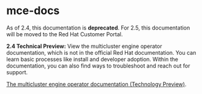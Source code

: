 # mce-docs

As of 2.4, this documentation is **deprecated**. For 2.5, this documentation will be moved to the Red Hat Customer Portal.

**2.4 Technical Preview:** View the multicluster engine operator documentation, which is not in the official Red Hat documentation. You can learn basic processes like install and developer adoption. Within the documentation, you can also find ways to troubleshoot and reach out for support.


[The multicluster engine operator documentation (Technology Preview)](https://stolostron.github.io/mce-docs/).



